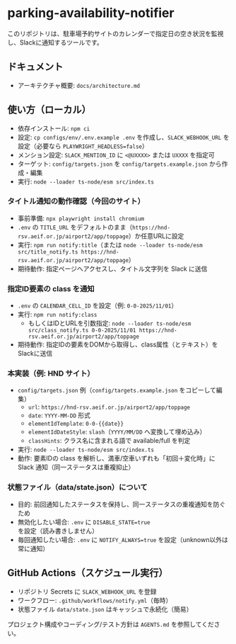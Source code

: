 # parking-availability-notifier

このリポジトリは、駐車場予約サイトのカレンダーで指定日の空き状況を監視し、Slackに通知するツールです。

## ドキュメント
- アーキテクチャ概要: `docs/architecture.md`

## 使い方（ローカル）
- 依存インストール: `npm ci`
- 設定: `cp configs/env/.env.example .env` を作成し、`SLACK_WEBHOOK_URL` を設定（必要なら `PLAYWRIGHT_HEADLESS=false`）
- メンション設定: `SLACK_MENTION_ID` に `<@UXXXX>` または `UXXXX` を指定可
- ターゲット: `config/targets.json` を `config/targets.example.json` から作成・編集
- 実行: `node --loader ts-node/esm src/index.ts`

### タイトル通知の動作確認（今回のサイト）
- 事前準備: `npx playwright install chromium`
- `.env` の `TITLE_URL` をデフォルトのまま（`https://hnd-rsv.aeif.or.jp/airport2/app/toppage`）か任意URLに設定
- 実行: `npm run notify:title`（または `node --loader ts-node/esm src/title_notify.ts https://hnd-rsv.aeif.or.jp/airport2/app/toppage`）
- 期待動作: 指定ページへアクセスし、タイトル文字列を Slack に送信

### 指定ID要素の class を通知
- `.env` の `CALENDAR_CELL_ID` を設定（例: `0-0-2025/11/01`）
- 実行: `npm run notify:class`
  - もしくはIDとURLを引数指定: `node --loader ts-node/esm src/class_notify.ts 0-0-2025/11/01 https://hnd-rsv.aeif.or.jp/airport2/app/toppage`
- 期待動作: 指定IDの要素をDOMから取得し、class属性（とテキスト）をSlackに送信

### 本実装（例: HND サイト）
- `config/targets.json` 例（`config/targets.example.json` をコピーして編集）
  - `url`: `https://hnd-rsv.aeif.or.jp/airport2/app/toppage`
  - `date`: `YYYY-MM-DD` 形式
  - `elementIdTemplate`: `0-0-{{date}}`
  - `elementIdDateStyle`: `slash`（`YYYY/MM/DD` へ変換して埋め込み）
  - `classHints`: クラス名に含まれる語で available/full を判定
- 実行: `node --loader ts-node/esm src/index.ts`
- 動作: 要素IDの class を解析し、満車/空車いずれも「初回＋変化時」に Slack 通知（同一ステータスは重複抑止）

### 状態ファイル（data/state.json）について
- 目的: 前回通知したステータスを保持し、同一ステータスの重複通知を防ぐため
- 無効化したい場合: `.env` に `DISABLE_STATE=true` を設定（読み書きしません）
- 毎回通知したい場合: `.env` に `NOTIFY_ALWAYS=true` を設定（unknown以外は常に通知）

## GitHub Actions（スケジュール実行）
- リポジトリ Secrets に `SLACK_WEBHOOK_URL` を登録
- ワークフロー: `.github/workflows/notify.yml`（毎時）
- 状態ファイル `data/state.json` はキャッシュで永続化（簡易）

プロジェクト構成やコーディング/テスト方針は `AGENTS.md` を参照してください。
